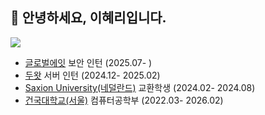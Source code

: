 
## 🚀 안녕하세요, 이혜리입니다.
[<img src="https://img.shields.io/badge/English--Version-000?style=for-the-badge&logo=github&logoColor=white"/>](./README_ENG.md)



- [글로벌에잇](https://global8.co.kr/) 보안 인턴 (2025.07- )
- [두왓](https://dowhat.io/) 서버 인턴 (2024.12- 2025.02)
- [Saxion University(네덜란드)](https://www.saxion.edu/) 교환학생 (2024.02- 2024.08)
- [건국대학교(서울)](https://www.konkuk.ac.kr/konkuk/index.do) 컴퓨터공학부 (2022.03- 2026.02)
